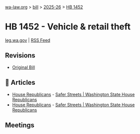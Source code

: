 [wa-law.org](/) > [bill](/bill/) > [2025-26](/bill/2025-26/) > [HB 1452](/bill/2025-26/hb/1452/)

# HB 1452 - Vehicle & retail theft
[leg.wa.gov](https://app.leg.wa.gov/billsummary?BillNumber=1452&Year=2025&Initiative=false) | [RSS Feed](./rss.xml)

## Revisions
* [Original Bill](1/)

## 📰 Articles
* [House Republicans](/org/house_republicans/) - [Safer Streets | Washington State House Republicans](http://houserepublicans.wa.gov/our-priorities/safer-streets/#:~:text=House%20Bill%201452)
* [House Republicans](/org/house_republicans/) - [Safer Streets | Washington State House Republicans](https://houserepublicans.wa.gov/our-priorities/safer-streets/#:~:text=House%20Bill%201452)

## Meetings